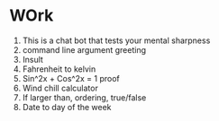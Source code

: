 # WOrk
1) This is a chat bot that tests your mental sharpness
2) command line argument greeting
3) Insult
4) Fahrenheit to kelvin
5) Sin^2x + Cos^2x = 1 proof
6) Wind chill calculator
7) If larger than, ordering, true/false
8) Date to day of the week
